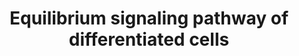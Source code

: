 ---
annotations:
- id: PW:0000004
  parent: regulatory pathway
  type: Pathway Ontology
  value: regulatory pathway
- id: PW:0000003
  parent: signaling pathway
  type: Pathway Ontology
  value: signaling pathway
authors:
- AAR&Co
- Susan
- Khanspers
- Eweitz
description: Equilibrium signalling pathway for maintenance of progenitor cells in
  the lymph gland which is also affected by hedgehog protein niche signaling. Nup98
  and Bip1 proteins both necessary for Pvr gene expression. Pvr/STAT92E complex activates
  Adgf-A to break down adenosine. Break down allows for proper maintenance of progenitor
  cells in equilibrium signalling. Niche signalling includes the expression of hedgehog
  by posterior signaling center also promoting progenitor maintenance. This pathway
  is based on figure 7 from Mondal et al.
last-edited: 2021-05-07
organisms:
- Drosophila melanogaster
redirect_from:
- /index.php/Pathway:WP3653
- /instance/WP3653
revision: null
schema-jsonld:
- '@context': https://schema.org/
  '@id': https://wikipathways.github.io/pathways/WP3653.html
  '@type': Dataset
  creator:
    '@type': Organization
    name: WikiPathways
  description: Equilibrium signalling pathway for maintenance of progenitor cells
    in the lymph gland which is also affected by hedgehog protein niche signaling.
    Nup98 and Bip1 proteins both necessary for Pvr gene expression. Pvr/STAT92E complex
    activates Adgf-A to break down adenosine. Break down allows for proper maintenance
    of progenitor cells in equilibrium signalling. Niche signalling includes the expression
    of hedgehog by posterior signaling center also promoting progenitor maintenance.
    This pathway is based on figure 7 from Mondal et al.
  keywords:
  - Adgf-A
  - Hedgehog
  - Nup98-96
  - Pvr
  - RpS8
  - Stat92E
  - bip1
  license: CC0
  name: Equilibrium signaling pathway of differentiated cells
seo: CreativeWork
title: Equilibrium signaling pathway of differentiated cells
wpid: WP3653
---